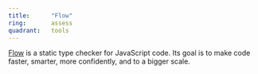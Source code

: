 ```yaml
---
title:      "Flow"
ring:       assess
quadrant:   tools
---
```


[Flow](https://flow.org/) is a static type checker for JavaScript code. Its goal is to make code faster, smarter,
more confidently, and to a bigger scale.
